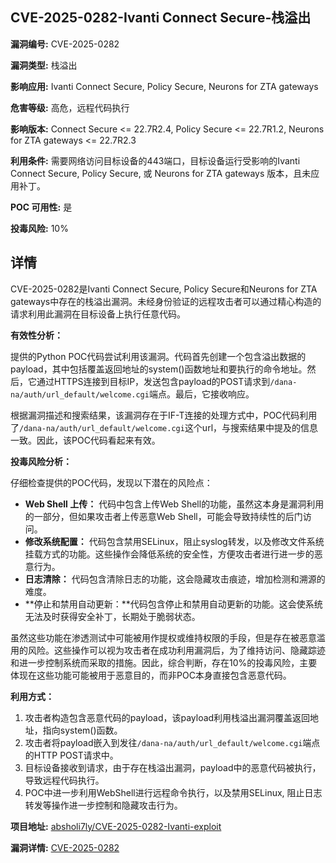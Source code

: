 ## CVE-2025-0282-Ivanti Connect Secure-栈溢出

**漏洞编号:** CVE-2025-0282

**漏洞类型:** 栈溢出

**影响应用:** Ivanti Connect Secure, Policy Secure, Neurons for ZTA gateways

**危害等级:** 高危，远程代码执行

**影响版本:** Connect Secure <= 22.7R2.4, Policy Secure <= 22.7R1.2, Neurons for ZTA gateways <= 22.7R2.3

**利用条件:** 需要网络访问目标设备的443端口，目标设备运行受影响的Ivanti Connect Secure, Policy Secure, 或 Neurons for ZTA gateways 版本，且未应用补丁。

**POC 可用性:** 是

**投毒风险:** 10%

## 详情

CVE-2025-0282是Ivanti Connect Secure, Policy Secure和Neurons for ZTA gateways中存在的栈溢出漏洞。未经身份验证的远程攻击者可以通过精心构造的请求利用此漏洞在目标设备上执行任意代码。

**有效性分析：**

提供的Python POC代码尝试利用该漏洞。代码首先创建一个包含溢出数据的payload，其中包括覆盖返回地址的system()函数地址和要执行的命令地址。然后，它通过HTTPS连接到目标IP，发送包含payload的POST请求到`/dana-na/auth/url_default/welcome.cgi`端点。最后，它接收响应。

根据漏洞描述和搜索结果，该漏洞存在于IF-T连接的处理方式中，POC代码利用了`/dana-na/auth/url_default/welcome.cgi`这个url，与搜索结果中提及的信息一致。因此，该POC代码看起来有效。

**投毒风险分析：**

仔细检查提供的POC代码，发现以下潜在的风险点：

*   **Web Shell 上传：** 代码中包含上传Web Shell的功能，虽然这本身是漏洞利用的一部分，但如果攻击者上传恶意Web Shell，可能会导致持续性的后门访问。
*   **修改系统配置：** 代码包含禁用SELinux，阻止syslog转发，以及修改文件系统挂载方式的功能。这些操作会降低系统的安全性，方便攻击者进行进一步的恶意行为。
*   **日志清除：** 代码包含清除日志的功能，这会隐藏攻击痕迹，增加检测和溯源的难度。
*   **停止和禁用自动更新：**代码包含停止和禁用自动更新的功能。这会使系统无法及时获得安全补丁，长期处于脆弱状态。

虽然这些功能在渗透测试中可能被用作提权或维持权限的手段，但是存在被恶意滥用的风险。这些操作可以视为攻击者在成功利用漏洞后，为了维持访问、隐藏踪迹和进一步控制系统而采取的措施。因此，综合判断，存在10%的投毒风险，主要体现在这些功能可能被用于恶意目的，而非POC本身直接包含恶意代码。

**利用方式：**

1.  攻击者构造包含恶意代码的payload，该payload利用栈溢出漏洞覆盖返回地址，指向system()函数。
2.  攻击者将payload嵌入到发往`/dana-na/auth/url_default/welcome.cgi`端点的HTTP POST请求中。
3.  目标设备接收到请求，由于存在栈溢出漏洞，payload中的恶意代码被执行，导致远程代码执行。
4.  POC中进一步利用WebShell进行远程命令执行，以及禁用SELinux, 阻止日志转发等操作进一步控制和隐藏攻击行为。

**项目地址:** [absholi7ly/CVE-2025-0282-Ivanti-exploit](https://github.com/absholi7ly/CVE-2025-0282-Ivanti-exploit)

**漏洞详情:** [CVE-2025-0282](https://nvd.nist.gov/vuln/detail/CVE-2025-0282)